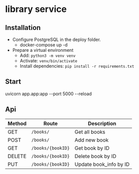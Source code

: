 # library service
## Installation
- Configure PostgreSQL in the deploy folder. 
 	- docker-compose up -d
- Prepare a virtual environment
	 - Add: `python3 -m venv venv`
 	- Activate: `venv/bin/activate`
 	- Install dependencies: `pip install -r requirements.txt ` 

## Start
uvicorn app.app:app --port 5000 --reload

## Api
| Method | Route           | Description        |
|--------|-----------------|--------------------|
| GET    | `/books/`       | Get all books     |
| POST   | `/books/`       | Add new book       |
| GET    | `/books/{bookID}` | Get book by ID    |
| DELETE | `/books/{bookID}` | Delete book by ID |
| PUT    | `/books/{bookID}` | Update book_info by ID |
  
